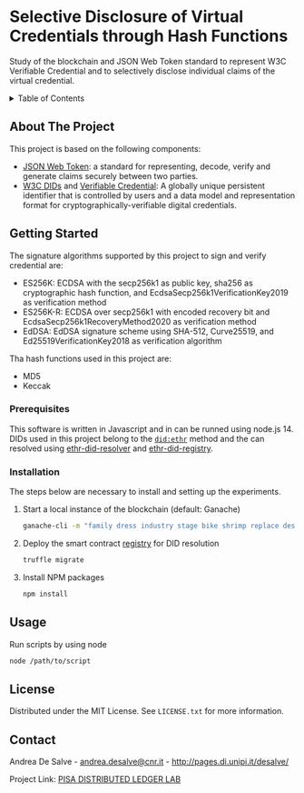 <div id="top"></div>

# Selective Disclosure of Virtual Credentials through Hash Functions
Study of the blockchain and JSON Web Token standard to represent W3C Verifiable Credential and to selectively disclose individual claims of the virtual credential.

<!-- TABLE OF CONTENTS -->
<details>
  <summary>Table of Contents</summary>
  <ol>
    <li>
      <a href="#about-the-project">About The Project</a>
    </li>
    <li>
      <a href="#getting-started">Getting Started</a>
      <ul>
        <li><a href="#prerequisites">Prerequisites</a></li>
        <li><a href="#installation">Installation</a></li>
      </ul>
    </li>
    <li><a href="#usage">Usage</a></li>
    <li><a href="#license">License</a></li>
    <li><a href="#contact">Contact</a></li>
  </ol>
</details>

<!-- ABOUT THE PROJECT -->
## About The Project

This project is based on the following components:
* [JSON Web Token](https://jwt.io/): a standard for representing, decode, verify and generate claims securely between two parties.
* [W3C DIDs](https://www.w3.org/TR/did-core/) and [Verifiable Credential](https://www.w3.org/TR/vc-data-model/): A globally unique persistent identifier that is controlled by users and a data model and representation format for cryptographically-verifiable digital credentials.


<!-- GETTING STARTED -->
## Getting Started

The signature algorithms supported by this project to sign and verify credential are:
* ES256K: ECDSA with the secp256k1 as public key, sha256 as cryptographic hash function, and EcdsaSecp256k1VerificationKey2019 as verification method
* ES256K-R: ECDSA over secp256k1 with encoded recovery bit and EcdsaSecp256k1RecoveryMethod2020 as verification method
* EdDSA: EdDSA signature scheme using SHA-512, Curve25519, and Ed25519VerificationKey2018 as verification algorithm

Tha hash functions used in this project are:
* MD5
* Keccak

### Prerequisites

This software is written in Javascript and in can be runned using node.js 14. DIDs used in this project belong to the [`did:ethr`](https://github.com/uport-project/ethr-did) method and the can resolved using [ethr-did-resolver](https://github.com/decentralized-identity/ethr-did-resolver) and [ethr-did-registry](https://github.com/uport-project/ethr-did-registry).

### Installation

The steps below are necessary to install and setting up the experiments. 

1. Start a local instance of the blockchain (default: Ganache)
   ```sh
   ganache-cli -m "family dress industry stage bike shrimp replace design author amateur reopen script" -p 9545
   ```
2. Deploy the smart contract [registry](https://github.com/uport-project/ethr-did-registry/blob/develop/contracts/EthereumDIDRegistry.sol) for DID resolution
   ```sh
   truffle migrate
   ```
3. Install NPM packages
   ```sh
   npm install
   ```
   
<!-- USAGE EXAMPLES -->
## Usage

Run scripts by using node
   ```sh
   node /path/to/script
   ```
  

<!-- LICENSE -->
## License

Distributed under the MIT License. See `LICENSE.txt` for more information.

<!-- CONTACT -->
## Contact

Andrea De Salve - andrea.desalve@cnr.it - http://pages.di.unipi.it/desalve/

Project Link: [PISA DISTRIBUTED LEDGER LAB](https://sites.google.com/unipi.it/pisadltlaboratory)

